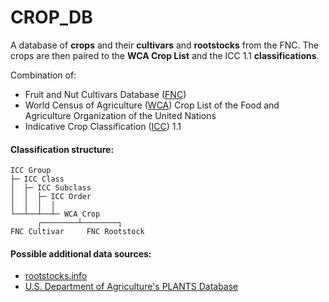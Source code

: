 # CROP_DB

A database of **crops** and their **cultivars** and **rootstocks** from the FNC. The crops are then paired to the **WCA Crop List**
and the ICC 1.1 **classifications**.

Combination of:

- Fruit and Nut Cultivars Database ([FNC][FNC])
- World Census of Agriculture ([WCA][WCA]) Crop List of the Food and Agriculture Organization of the United Nations
- Indicative Crop Classification ([ICC][ICC]) 1.1

#### Classification structure:

```
ICC Group
├─ ICC Class
│  ├─ ICC Subclass
│  │  ├─ ICC Order
│  │  │  │
└──┴──┴──┴─ WCA Crop
      ┌────────┴────────┐
FNC Cultivar     FNC Rootstock
```

#### Possible additional data sources:

- [rootstocks.info](https://www.rootstocks.info/rootstocks)
- [U.S. Department of Agriculture's PLANTS Database](https://plants.usda.gov/downloads)

<!-- Links -->

[FNC]: https://www.fruitandnutlist.org/data/ajax-response
[WCA]: https://www.fao.org/statistics/caliper/classifications/wca
[ICC]: https://www.fao.org/statistics/caliper/classifications/icc

